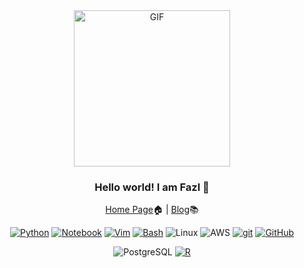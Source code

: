 <div align="center">
<img align="center" alt="GIF" height="250px" src="https://media.giphy.com/media/du3J3cXyzhj75IOgvA/giphy.gif" />

### Hello world! I am Fazl 👋

[Home Page](https://fbarez.github.io/)🏠  | [Blog](https://fbarez.github.io/year-archive/)📚

[![Python](https://img.shields.io/badge/-Python-fff?&logo=python)](https://github.com/fbarez?tab=repositories&q=&type=&language=python)
[![Notebook](https://img.shields.io/badge/-jupyternotebook-fff?&logo=notebook)](https://github.com/fbarez?tab=repositories&q=&type=&language=Notebook)
[![Vim](https://img.shields.io/badge/-vim-fff?&logo=vim)](https://github.com/fbarez?tab=repositories&q=&type=&language=Vim)
[![Bash](https://img.shields.io/badge/-Bash-fff?&logo=Bash)](https://github.com/fbarez?tab=repositories&q=&type=&language=Bash)
![Linux](https://img.shields.io/badge/-Linux-fff?&logo=linux&logoColor=000)
![AWS](https://img.shields.io/badge/-AWS-fff?&logo=Amazon-AWS&logoColor=232F3E)
[![git](https://img.shields.io/badge/-git-fff?&logo=git)](https://github.com/fbarez?tab=repositories&q=&type=&language=git)
[![GitHub](https://img.shields.io/badge/-github-fff?&logo=Github)](https://github.com/fbarez?tab=repositories&q=&type=&language=GitHub)

![PostgreSQL](https://img.shields.io/badge/-PostgreSQL-fff?&logo=PostgreSQL&logoColor=336791)
[![R](https://img.shields.io/badge/-Rstudio-fff?&logo=Rstudio)](https://github.com/fbarez?tab=repositories&q=&type=&language=R)
<!--
**fbarez/fbarez** is a ✨ _special_ ✨ repository because its `README.md` (this file) appears on your GitHub profile.

Here are some ideas to get you started:

- 🔭 I’m currently working on ...
- 🌱 I’m currently learning ...
- 👯 I’m looking to collaborate on ...
- 🤔 I’m looking for help with ...
- 💬 Ask me about ...
- 📫 How to reach me: ...
- 😄 Pronouns: ...
- ⚡ Fun fact: ...
-->
